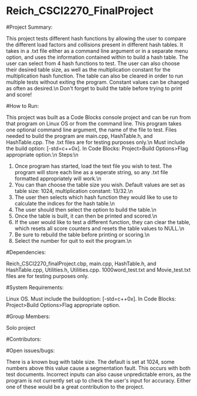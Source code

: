 # Reich_CSCI2270_FinalProject

#Project Summary:

This project tests different hash functions by allowing the user to compare the different load factors and collisions present in different hash tables.  It takes in a .txt file either as a command line argument or in a separate menu option, and uses the information contained within to build a hash table.  The user can select from 4 hash functions to test.  The user can also choose their desired table size, as well as the multiplication constant for the multiplication hash function.  The table can also be cleared in order to run multiple tests without exiting the program.  Constant values can be changed as often as desired.\n
Don't forget to build the table before trying to print and score!

#How to Run:

This project was built as a Code Blocks console project and can be run from that program on Linux OS or from the command line.  This program takes one optional command line argument, the name of the file to test. Files needed to build the program are main.cpp, HashTable.h, and HashTable.cpp.  The .txt files are for testing purposes only.\n
Must include the build option: [-std=c++0x].  In Code Blocks: Project>Build Options>Flag appropriate option.\n
Steps:\n
1. Once program has started, load the text file you wish to test. The program will store each line as a seperate string, so any .txt file formatted appropriately will work.\n
2. You can than choose the table size you wish. Default values are set as table size: 1024, multiplication constant: 13/32.\n
3. The user then selects which hash function they would like to use to calculate the indices for the hash table.\n
4. The user should then select the option to build the table.\n
5. Once the table is built, it can then be printed and scored.\n
6. If the user would like to test a different function, they can clear the table, which resets all score counters and resets the table values to NULL.\n
7. Be sure to rebuild the table before printing or scoring.\n
8. Select the number for quit to exit the program.\n

#Dependencies:

Reich_CSCI2270_finalProject.cbp, main.cpp, HashTable.h, and HashTable.cpp, Utilities.h, Utilities.cpp.  1000word_test.txt and Movie_test.txt files are for testing purposes only.  

#System Requirements:

Linux OS. Must include the buildoption: [-std=c++0x].  In Code Blocks: Project>Build Options>Flag appropriate option.

#Group Members:

Solo project

#Contributors:

#Open issues/bugs:

There is a known bug with table size. The default is set at 1024, some numbers above this value cause a segmentation fault.  This occurs with both test documents.
Incorrect inputs can also cause unpredictable errors, as the program is not currently set up to check the 
user's input for accuracy.
Either one of these would be a great contribution to the project.

